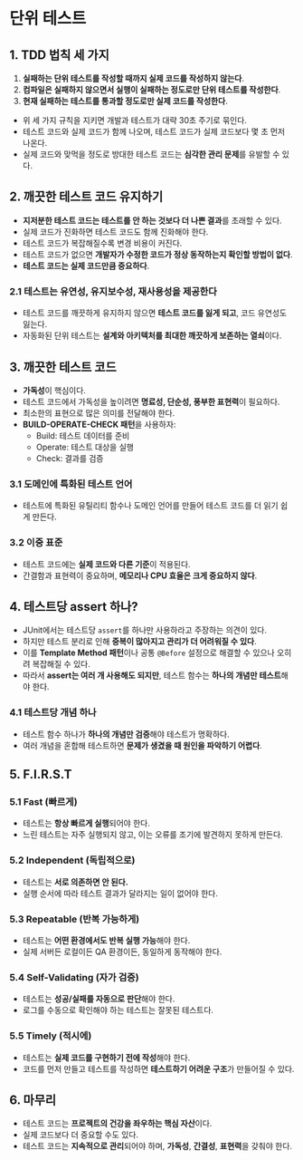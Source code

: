 # 단위 테스트

## 1. TDD 법칙 세 가지

1. **실패하는 단위 테스트를 작성할 때까지 실제 코드를 작성하지 않는다**.
2. **컴파일은 실패하지 않으면서 실행이 실패하는 정도로만 단위 테스트를 작성한다**.
3. **현재 실패하는 테스트를 통과할 정도로만 실제 코드를 작성한다**.

- 위 세 가지 규칙을 지키면 개발과 테스트가 대략 30초 주기로 묶인다.
- 테스트 코드와 실제 코드가 함께 나오며, 테스트 코드가 실제 코드보다 몇 초 먼저 나온다.
- 실제 코드와 맞먹을 정도로 방대한 테스트 코드는 **심각한 관리 문제**를 유발할 수 있다.

## 2. 깨끗한 테스트 코드 유지하기

- **지저분한 테스트 코드는 테스트를 안 하는 것보다 더 나쁜 결과**를 초래할 수 있다.
- 실제 코드가 진화하면 테스트 코드도 함께 진화해야 한다.
- 테스트 코드가 복잡해질수록 변경 비용이 커진다.
- 테스트 코드가 없으면 **개발자가 수정한 코드가 정상 동작하는지 확인할 방법이 없다**.
- **테스트 코드는 실제 코드만큼 중요하다**.

### 2.1 테스트는 유연성, 유지보수성, 재사용성을 제공한다

- 테스트 코드를 깨끗하게 유지하지 않으면 **테스트 코드를 잃게 되고**, 코드 유연성도 잃는다.
- 자동화된 단위 테스트는 **설계와 아키텍처를 최대한 깨끗하게 보존하는 열쇠**이다.

## 3. 깨끗한 테스트 코드

- **가독성**이 핵심이다.
- 테스트 코드에서 가독성을 높이려면 **명료성, 단순성, 풍부한 표현력**이 필요하다.
- 최소한의 표현으로 많은 의미를 전달해야 한다.
- **BUILD-OPERATE-CHECK 패턴**을 사용하자:
  - Build: 테스트 데이터를 준비
  - Operate: 테스트 대상을 실행
  - Check: 결과를 검증

### 3.1 도메인에 특화된 테스트 언어

- 테스트에 특화된 유틸리티 함수나 도메인 언어를 만들어 테스트 코드를 더 읽기 쉽게 만든다.

### 3.2 이중 표준

- 테스트 코드에는 **실제 코드와 다른 기준**이 적용된다.
- 간결함과 표현력이 중요하며, **메모리나 CPU 효율은 크게 중요하지 않다**.

## 4. 테스트당 assert 하나?

- JUnit에서는 테스트당 `assert`를 하나만 사용하라고 주장하는 의견이 있다.
- 하지만 테스트 분리로 인해 **중복이 많아지고 관리가 더 어려워질 수 있다**.
- 이를 **Template Method 패턴**이나 공통 `@Before` 설정으로 해결할 수 있으나 오히려 복잡해질 수 있다.
- 따라서 **assert는 여러 개 사용해도 되지만**, 테스트 함수는 **하나의 개념만 테스트**해야 한다.

### 4.1 테스트당 개념 하나

- 테스트 함수 하나가 **하나의 개념만 검증**해야 테스트가 명확하다.
- 여러 개념을 혼합해 테스트하면 **문제가 생겼을 때 원인을 파악하기 어렵다**.

## 5. F.I.R.S.T

### 5.1 Fast (빠르게)

- 테스트는 **항상 빠르게 실행**되어야 한다.
- 느린 테스트는 자주 실행되지 않고, 이는 오류를 조기에 발견하지 못하게 만든다.

### 5.2 Independent (독립적으로)

- 테스트는 **서로 의존하면 안 된다.**
- 실행 순서에 따라 테스트 결과가 달라지는 일이 없어야 한다.

### 5.3 Repeatable (반복 가능하게)

- 테스트는 **어떤 환경에서도 반복 실행 가능**해야 한다.
- 실제 서버든 로컬이든 QA 환경이든, 동일하게 동작해야 한다.

### 5.4 Self-Validating (자가 검증)

- 테스트는 **성공/실패를 자동으로 판단**해야 한다.
- 로그를 수동으로 확인해야 하는 테스트는 잘못된 테스트다.

### 5.5 Timely (적시에)

- 테스트는 **실제 코드를 구현하기 전에 작성**해야 한다.
- 코드를 먼저 만들고 테스트를 작성하면 **테스트하기 어려운 구조**가 만들어질 수 있다.

## 6. 마무리

- 테스트 코드는 **프로젝트의 건강을 좌우하는 핵심 자산**이다.
- 실제 코드보다 더 중요할 수도 있다.
- 테스트 코드는 **지속적으로 관리**되어야 하며, **가독성**, **간결성**, **표현력**을 갖춰야 한다.
